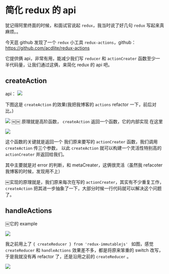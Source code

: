 # 简化 redux 的 api

犹记得阿里终面的时候，和面试官说起 `redux`，我当时说了好几句 `redux` 写起来真麻烦。。

今天逛 github 发现了一个 `redux` 小工具 `redux-actions`，github： https://github.com/acdlite/redux-actions

它提供俩 api，非常有用，能减少我们写 `reducer` 和 `actionCreater` 函数至少一半代码量，让我们通过这俩，来简化 redux 的 api 吧。

## createAction
api： ![](http://7xkpdt.com1.z0.glb.clouddn.com/7a794cce4de907fc9e1f80cc67553c8c.png)

下图这是 `createAction` 的效果(我把我博客的 `actions` refactor 一下，前后对比。)

![](http://7xkpdt.com1.z0.glb.clouddn.com/d4f31ccdbbeb269d0a345f25c9b5bc70.png)
￼￼
原理就是高阶函数， `createAction` 返回一个函数，它的内部实现 在这里

![](http://7xkpdt.com1.z0.glb.clouddn.com/6b5dc66c0409e71e9213be9aa95e01bd.png)

这个函数的关键就是返回一个 我们原来要写的 `actionCreater` 函数，我们调用 `createAction` 传三个参数， 以此 `createAction` 就可以构建一个灵活性特别高的 `actionCreater` 并返回给我们。

其中主要就是对 error 的判断，和 metaCreater，这俩很灵活（虽然我 refacoter 我博客的时候，发现用不上）


￼实现的原理就是，我们原来每次在写的 `actionCreater`，其实有不少重复工作， `createAction` 把其进一步抽象了一下，大部分时候一行代码就可以解决这个问题了。

## handleActions

￼它的 example

![](http://7xkpdt.com1.z0.glb.clouddn.com/e5f3c0c8d4027a1e32e160afb7086ed6.png)


我之前用上了 `{ createReducer } from 'redux-immutablejs' ` 如图，感觉 `createReducer` 和 `handleActions`  效果差不多，都是将原来笨重的 switch 改写，于是我就没有再 refactor 了，还是沿用之前的 `createReducer` 。

![](http://7xkpdt.com1.z0.glb.clouddn.com/be6576712ccecc1410ee06d428eb13ae.png)
